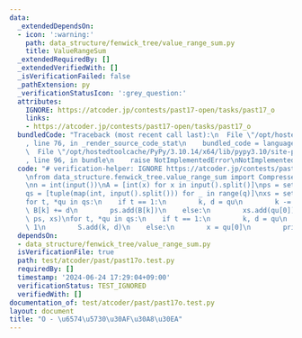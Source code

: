 ```yaml
---
data:
  _extendedDependsOn:
  - icon: ':warning:'
    path: data_structure/fenwick_tree/value_range_sum.py
    title: ValueRangeSum
  _extendedRequiredBy: []
  _extendedVerifiedWith: []
  _isVerificationFailed: false
  _pathExtension: py
  _verificationStatusIcon: ':grey_question:'
  attributes:
    IGNORE: https://atcoder.jp/contests/past17-open/tasks/past17_o
    links:
    - https://atcoder.jp/contests/past17-open/tasks/past17_o
  bundledCode: "Traceback (most recent call last):\n  File \"/opt/hostedtoolcache/PyPy/3.10.14/x64/lib/pypy3.10/site-packages/onlinejudge_verify/documentation/build.py\"\
    , line 76, in _render_source_code_stat\n    bundled_code = language.bundle(\n\
    \  File \"/opt/hostedtoolcache/PyPy/3.10.14/x64/lib/pypy3.10/site-packages/onlinejudge_verify/languages/python.py\"\
    , line 96, in bundle\n    raise NotImplementedError\nNotImplementedError\n"
  code: "# verification-helper: IGNORE https://atcoder.jp/contests/past17-open/tasks/past17_o\n\
    \nfrom data_structure.fenwick_tree.value_range_sum import CompressedValueRangeSum\n\
    \nn = int(input())\nA = [int(x) for x in input().split()]\nps = set(A)\nq = int(input())\n\
    qs = [tuple(map(int, input().split())) for _ in range(q)]\nxs = set()\nB = A[:]\n\
    for t, *qu in qs:\n    if t == 1:\n        k, d = qu\n        k -= 1\n       \
    \ B[k] += d\n        ps.add(B[k])\n    else:\n        xs.add(qu[0])\nS = CompressedValueRangeSum(A,\
    \ ps, xs)\nfor t, *qu in qs:\n    if t == 1:\n        k, d = qu\n        k -=\
    \ 1\n        S.add(k, d)\n    else:\n        x = qu[0]\n        print(S.sum_abs_from(x))\n"
  dependsOn:
  - data_structure/fenwick_tree/value_range_sum.py
  isVerificationFile: true
  path: test/atcoder/past/past17o.test.py
  requiredBy: []
  timestamp: '2024-06-24 17:29:04+09:00'
  verificationStatus: TEST_IGNORED
  verifiedWith: []
documentation_of: test/atcoder/past/past17o.test.py
layout: document
title: "O - \u6574\u5730\u30AF\u30A8\u30EA"
---
```


